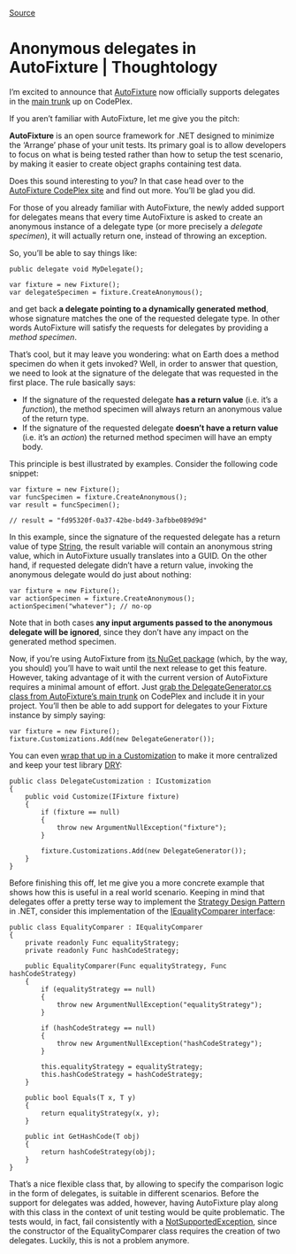 [Source](http://megakemp.com/2011/08/01/anonymous-delegates-in-autofixture/ "Permalink to Anonymous delegates in AutoFixture | Thoughtology")

# Anonymous delegates in AutoFixture | Thoughtology

I’m excited to announce that [AutoFixture][1] now officially supports delegates in the [main trunk][2] up on CodePlex.

If you aren’t familiar with AutoFixture, let me give you the pitch:

**AutoFixture** is an open source framework for .NET designed to minimize the ‘Arrange’ phase of your unit tests. Its primary goal is to allow developers to focus on what is being tested rather than how to setup the test scenario, by making it easier to create object graphs containing test data.

Does this sound interesting to you? In that case head over to the [AutoFixture CodePlex site][1] and find out more. You’ll be glad you did.

For those of you already familiar with AutoFixture, the newly added support for delegates means that every time AutoFixture is asked to create an anonymous instance of a delegate type (or more precisely a _delegate specimen_), it will actually return one, instead of throwing an exception.

So, you’ll be able to say things like:



    public delegate void MyDelegate();

    var fixture = new Fixture();
    var delegateSpecimen = fixture.CreateAnonymous();


and get back **a delegate pointing to a dynamically generated method**, whose signature matches the one of the requested delegate type. In other words AutoFixture will satisfy the requests for delegates by providing a _method specimen_.

That’s cool, but it may leave you wondering: what on Earth does a method specimen do when it gets invoked? Well, in order to answer that question, we need to look at the signature of the delegate that was requested in the first place. The rule basically says:

  * If the signature of the requested delegate **has a return value** (i.e. it’s a _function_), the method specimen will always return an anonymous value of the return type.
  * If the signature of the requested delegate **doesn’t have a return value** (i.e. it’s an _action_) the returned method specimen will have an empty body.

This principle is best illustrated by examples. Consider the following code snippet:



    var fixture = new Fixture();
    var funcSpecimen = fixture.CreateAnonymous();
    var result = funcSpecimen();

    // result = "fd95320f-0a37-42be-bd49-3afbbe089d9d"


In this example, since the signature of the requested delegate has a return value of type [String][3], the result variable will contain an anonymous string value, which in AutoFixture usually translates into a GUID.
On the other hand, if requested delegate didn’t have a return value, invoking the anonymous delegate would do just about nothing:



    var fixture = new Fixture();
    var actionSpecimen = fixture.CreateAnonymous();
    actionSpecimen("whatever"); // no-op


Note that in both cases **any input arguments passed to the anonymous delegate will be ignored**, since they don’t have any impact on the generated method specimen.

Now, if you’re using AutoFixture from [its NuGet package][4] (which, by the way, you should) you’ll have to wait until the next release to get this feature. However, taking advantage of it with the current version of AutoFixture requires a minimal amount of effort. Just [grab the DelegateGenerator.cs class from AutoFixture’s main trunk][5] on CodePlex and include it in your project. You’ll then be able to add support for delegates to your Fixture instance by simply saying:



    var fixture = new Fixture();
    fixture.Customizations.Add(new DelegateGenerator());


You can even [wrap that up in a Customization][6] to make it more centralized and keep your test library [DRY][7]:



    public class DelegateCustomization : ICustomization
    {
        public void Customize(IFixture fixture)
        {
            if (fixture == null)
            {
                throw new ArgumentNullException("fixture");
            }

            fixture.Customizations.Add(new DelegateGenerator());
        }
    }


Before finishing this off, let me give you a more concrete example that shows how this is useful in a real world scenario. Keeping in mind that delegates offer a pretty terse way to implement the [Strategy Design Pattern][8] in .NET, consider this implementation of the [IEqualityComparer interface][9]:



    public class EqualityComparer : IEqualityComparer
    {
        private readonly Func equalityStrategy;
        private readonly Func hashCodeStrategy;

        public EqualityComparer(Func equalityStrategy, Func hashCodeStrategy)
        {
            if (equalityStrategy == null)
            {
                throw new ArgumentNullException("equalityStrategy");
            }

            if (hashCodeStrategy == null)
            {
                throw new ArgumentNullException("hashCodeStrategy");
            }

            this.equalityStrategy = equalityStrategy;
            this.hashCodeStrategy = hashCodeStrategy;
        }

        public bool Equals(T x, T y)
        {
            return equalityStrategy(x, y);
        }

        public int GetHashCode(T obj)
        {
            return hashCodeStrategy(obj);
        }
    }


That’s a nice flexible class that, by allowing to specify the comparison logic in the form of delegates, is suitable in different scenarios. Before the support for delegates was added, however, having AutoFixture play along with this class in the context of unit testing would be quite problematic. The tests would, in fact, fail consistently with a [NotSupportedException][10], since the constructor of the EqualityComparer class requires the creation of two delegates.
Luckily, this is not a problem anymore.

   [1]: http://autofixture.codeplex.com
   [2]: http://autofixture.codeplex.com/SourceControl/changeset/changes/48b0ea5a7f15
   [3]: http://msdn.microsoft.com/en-us/library/system.string.aspx
   [4]: http://nuget.org/List/Packages/AutoFixture
   [5]: http://autofixture.codeplex.com/SourceControl/changeset/view/493eecec7784#Src%2fAutoFixture%2fKernel%2fDelegateGenerator.cs
   [6]: http://blog.ploeh.dk/2011/03/18/EncapsulatingAutoFixtureCustomizations.aspx
   [7]: http://en.wikipedia.org/wiki/Don't_repeat_yourself
   [8]: http://sourcemaking.com/design_patterns/strategy
   [9]: http://msdn.microsoft.com/en-us/library/ms132151.aspx
   [10]: http://msdn.microsoft.com/en-us/library/system.notsupportedexception.aspx
